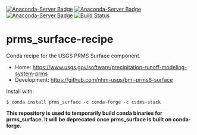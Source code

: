 [![Anaconda-Server Badge](https://anaconda.org/csdms-stack/prms_surface/badges/version.svg)](https://anaconda.org/csdms-stack/prms_surface)
[![Anaconda-Server Badge](https://anaconda.org/csdms-stack/prms_surface/badges/platforms.svg)](https://anaconda.org/csdms-stack/prms_surface)
[![Anaconda-Server Badge](https://anaconda.org/csdms-stack/prms_surface/badges/downloads.svg)](https://anaconda.org/csdms-stack/prms_surface)
[![Build Status](https://travis-ci.org/csdms-stack/prms_surface-recipe.svg?branch=master)](https://travis-ci.org/csdms-stack/prms_surface-recipe)

# prms_surface-recipe

Conda recipe for the USGS PRMS Surface component.

* Home: https://www.usgs.gov/software/precipitation-runoff-modeling-system-prms
* Development: https://github.com/nhm-usgs/bmi-prms6-surface

Install with:

    $ conda install prms_surface -c conda-forge -c csdms-stack

**This repository is used to temporarily build conda binaries for
prms_surface. It will be deprecated once prms_surface is
built on conda-forge.**
